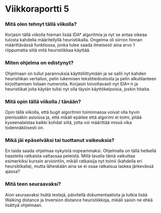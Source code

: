 # Viikkoraportti 5

### Mitä olen tehnyt tällä viikolla?
Korjasin tällä viikolla hieman lisää IDA* algoritmia ja nyt se antaa oikeaa tulosta kahdella määritellyllä heuristiikalla. Ongelma oli siirron hinnan määrittävässä funktiossa, jonka tulee saada ilmeisesti aina arvo 1 riippumatta siitä mitä heuristiikkaa käyttää.

### Miten ohjelma on edistynyt?
Ohjelmaan on tullut parannuksia käyttöliittymään ja se sallii nyt kahden heuristiikan vertailun, pelin lukemisen tekstitiedostosta ja pelin alkutilanteen kirjoittamisen listaan numeroita. Korjasin toivottavasti nyt IDA*:n ja heuristiikat joita käytän tulisi nyt olla täysin käyttökelpoisia, joskin hitaita.

### Mitä opin tällä viikolla / tänään?
Opin tällä viikolla, että bugit algoritmin toiminnassa voivat olla hyvin pienissäkin asioissa ja, että mikäli epäilee että algorimi ei toimi, pitää kyseenalaistaa kaikki kohdat siitä, jotta voi määrittää missä vika todennäköisesti on.

### Mikä jäi epäselväksi tai tuottanut vaikeuksia?
En taida saada ohjelmaa nykyistä nopeammaksi. Ohjelmalla on tällä hetkellä haasteita ratkaista valtaosaa peleistä. Millä tavalla tämä vaikuttaa esimerkiksi kurssin arviointiin, mikäli ratkaisija nyt toimii (kahdella eri heursitiikalla), mutta läheskään aina se ei osaa ratkaisua laskea järkevässä ajassa?

### Mitä teen seuraavaksi?
Aion seuraavaksi lisätä testejä, päivitellä dokumentaatiota ja tutkia lisää Walking distance ja Inversion distance heuristiikkoja, mikäli saisin ne ehkä lisättyä ohjelmaan.